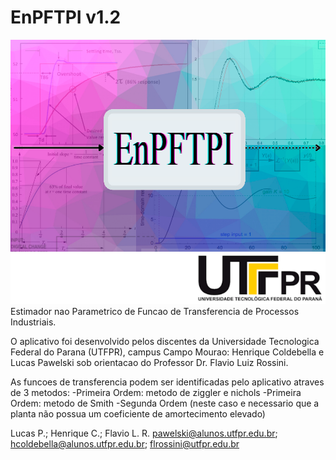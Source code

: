 # EnPFTPI v1.2
<img src="/assets/spashScreenNew.png">
Estimador nao Parametrico de Funcao de Transferencia de Processos Industriais.  

O aplicativo foi desenvolvido pelos discentes da Universidade Tecnologica Federal do Parana (UTFPR), campus Campo Mourao: Henrique Coldebella e Lucas Pawelski sob orientacao do Professor Dr. Flavio Luiz Rossini. 

As funcoes de transferencia podem ser identificadas pelo aplicativo atraves de 3 metodos: 
-Primeira Ordem: metodo de ziggler e nichols 
-Primeira Ordem: metodo de Smith
-Segunda Ordem (neste caso e necessario que a planta não possua um coeficiente de amortecimento elevado)  



Lucas P.; Henrique C.; Flavio L. R. 
pawelski@alunos.utfpr.edu.br; hcoldebella@alunos.utfpr.edu.br; flrossini@utfpr.edu.br
